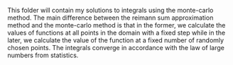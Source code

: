 This folder will contain my solutions to integrals using the monte-carlo method. The main difference between the reimann sum approximation method and the monte-carlo method is that in the former, we calculate the values of functions at all points in the domain with a fixed step while in the later, we calculate the value of the function at a fixed number of randomly chosen points. The integrals converge in accordance with the law of large numbers from statistics.
